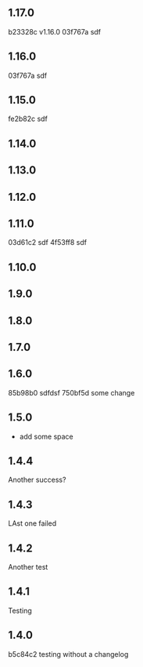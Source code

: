 1.17.0
------
b23328c v1.16.0
03f767a sdf

1.16.0
------
03f767a sdf

1.15.0
------
fe2b82c sdf

1.14.0
------

1.13.0
------

1.12.0
------

1.11.0
------
03d61c2 sdf
4f53ff8 sdf

1.10.0
------

1.9.0
-----

1.8.0
-----

1.7.0
-----

1.6.0
-----
85b98b0 sdfdsf
750bf5d some change

1.5.0
-----
- add some space

1.4.4
-----
Another success?

1.4.3
-----
LAst one failed

1.4.2
-----
Another test

1.4.1
-----
Testing

1.4.0
-----
b5c84c2 testing without a changelog


